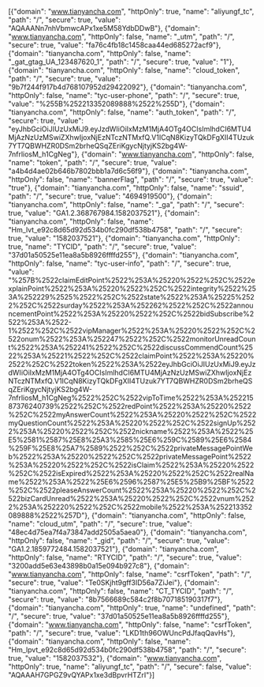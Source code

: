 [{"domain": "www.tianyancha.com", "httpOnly": true, "name": "aliyungf_tc", "path": "/", "secure": true, "value": "AQAAANn7nhVbmwcAPx1xe5M58YdbDDwB"}, {"domain": "www.tianyancha.com", "httpOnly": false, "name": "_utm", "path": "/", "secure": true, "value": "fa76c4fb18c1458caa44ed685272acf9"}, {"domain": "tianyancha.com", "httpOnly": false, "name": "_gat_gtag_UA_123487620_1", "path": "/", "secure": true, "value": "1"}, {"domain": "tianyancha.com", "httpOnly": false, "name": "cloud_token", "path": "/", "secure": true, "value": "9b7f244f917b4d768107952d29422092"}, {"domain": "tianyancha.com", "httpOnly": false, "name": "tyc-user-phone", "path": "/", "secure": true, "value": "%255B%252213352089888%2522%255D"}, {"domain": "tianyancha.com", "httpOnly": false, "name": "auth_token", "path": "/", "secure": true, "value": "eyJhbGciOiJIUzUxMiJ9.eyJzdWIiOiIxMzM1MjA4OTg4OCIsImlhdCI6MTU4MjAzNzUzMSwiZXhwIjoxNjEzNTczNTMxfQ.V1ICqN8KizyTQkDFgXII4TUzuk7YT7QBWHZR0DSm2brheQSqZEriKgycNjtyjKS2bg4W-7nfrliosM_h1CgNeg"}, {"domain": "www.tianyancha.com", "httpOnly": false, "name": "token", "path": "/", "secure": true, "value": "a4b4d4ae02b646b7802bbb1a7d6c56f9"}, {"domain": "tianyancha.com", "httpOnly": false, "name": "bannerFlag", "path": "/", "secure": true, "value": "true"}, {"domain": "tianyancha.com", "httpOnly": false, "name": "ssuid", "path": "/", "secure": true, "value": "4694919500"}, {"domain": "tianyancha.com", "httpOnly": false, "name": "_ga", "path": "/", "secure": true, "value": "GA1.2.368767984.1582037521"}, {"domain": "tianyancha.com", "httpOnly": false, "name": "Hm_lvt_e92c8d65d92d534b0fc290df538b4758", "path": "/", "secure": true, "value": "1582037521"}, {"domain": "tianyancha.com", "httpOnly": true, "name": "TYCID", "path": "/", "secure": true, "value": "37d01a50525e11ea8a5b8926ffffd255"}, {"domain": "tianyancha.com", "httpOnly": false, "name": "tyc-user-info", "path": "/", "secure": true, "value": "%257B%2522claimEditPoint%2522%253A%25220%2522%252C%2522explainPoint%2522%253A%25220%2522%252C%2522integrity%2522%253A%252229%2525%2522%252C%2522state%2522%253A%25225%2522%252C%2522surday%2522%253A%252262%2522%252C%2522announcementPoint%2522%253A%25220%2522%252C%2522bidSubscribe%2522%253A%2522-1%2522%252C%2522vipManager%2522%253A%25220%2522%252C%2522onum%2522%253A%252247%2522%252C%2522monitorUnreadCount%2522%253A%252241%2522%252C%2522discussCommendCount%2522%253A%25221%2522%252C%2522claimPoint%2522%253A%25220%2522%252C%2522token%2522%253A%2522eyJhbGciOiJIUzUxMiJ9.eyJzdWIiOiIxMzM1MjA4OTg4OCIsImlhdCI6MTU4MjAzNzUzMSwiZXhwIjoxNjEzNTczNTMxfQ.V1ICqN8KizyTQkDFgXII4TUzuk7YT7QBWHZR0DSm2brheQSqZEriKgycNjtyjKS2bg4W-7nfrliosM_h1CgNeg%2522%252C%2522vipToTime%2522%253A%25221587376240739%2522%252C%2522redPoint%2522%253A%25220%2522%252C%2522myAnswerCount%2522%253A%25220%2522%252C%2522myQuestionCount%2522%253A%25220%2522%252C%2522signUp%2522%253A%25220%2522%252C%2522nickname%2522%253A%2522%25E5%2581%2587%25E8%25A3%2585%25E6%259C%2589%25E6%2584%259F%25E8%25A7%2589%2522%252C%2522privateMessagePointWeb%2522%253A%25220%2522%252C%2522privateMessagePoint%2522%253A%25220%2522%252C%2522isClaim%2522%253A%25220%2522%252C%2522isExpired%2522%253A%25220%2522%252C%2522realName%2522%253A%2522%25E6%2596%2587%25E5%25B9%25BF%2522%252C%2522pleaseAnswerCount%2522%253A%25220%2522%252C%2522bizCardUnread%2522%253A%25220%2522%252C%2522vnum%2522%253A%252220%2522%252C%2522mobile%2522%253A%252213352089888%2522%257D"}, {"domain": "tianyancha.com", "httpOnly": false, "name": "cloud_utm", "path": "/", "secure": true, "value": "48ec4d75ea7f4a73847add2505a5aea0"}, {"domain": "tianyancha.com", "httpOnly": false, "name": "_gid", "path": "/", "secure": true, "value": "GA1.2.1859772484.1582037521"}, {"domain": "tianyancha.com", "httpOnly": false, "name": "RTYCID", "path": "/", "secure": true, "value": "3200add5e63e43898b0a15e094b927c8"}, {"domain": "www.tianyancha.com", "httpOnly": false, "name": "csrfToken", "path": "/", "secure": true, "value": "Te0SKjht9gff3ID56a7ZiJei"}, {"domain": "tianyancha.com", "httpOnly": false, "name": "CT_TYCID", "path": "/", "secure": true, "value": "8b7566689c584c2f8b707185190317f7"}, {"domain": "tianyancha.com", "httpOnly": true, "name": "undefined", "path": "/", "secure": true, "value": "37d01a50525e11ea8a5b8926ffffd255"}, {"domain": "www.tianyancha.com", "httpOnly": false, "name": "csrfToken", "path": "/", "secure": true, "value": "LKD1th96OWUncPdJfaqQavHs"}, {"domain": "tianyancha.com", "httpOnly": false, "name": "Hm_lpvt_e92c8d65d92d534b0fc290df538b4758", "path": "/", "secure": true, "value": "1582037532"}, {"domain": "www.tianyancha.com", "httpOnly": true, "name": "aliyungf_tc", "path": "/", "secure": false, "value": "AQAAAH7GPGZ9vQYAPx1xe3dBpvrHTZrI"}]
